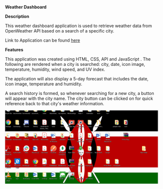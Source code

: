 **Weather Dashboard**


**Description**


This weather dashboard application is used to retrieve weather data from OpenWeather API based on a search of a specific city.

Link to Application can be found [here](https://barakai.github.io/homework06/)

**Features**

This application was created using HTML, CSS, API and JavaScript . The following are rendered when a city is searched: city, date, icon image, temperature, humidity, wind speed, and UV index.

The application will also display a 5-day forecast that includes the date, icon image, temperature and humidity.

A search history is formed, so whenever searching for a new city, a button will appear with the city name. The city button can be clicked on for quick reference back to that city's weather information.


![](image/weather.gif)
